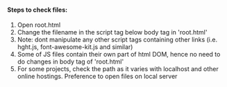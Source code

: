#### Steps to check files:
1. Open root.html
2. Change the filename in the script tag below body tag in 'root.html'
3. Note: dont manipulate any other script tags containing other links (i.e. hght.js, font-awesome-kit.js and similar)
4. Some of JS files contain their own part of html DOM, hence no need to do changes in body tag of 'root.html'
5. For some projects, check the path as it varies with localhost and other online hostings. Preference to open  files on local server
